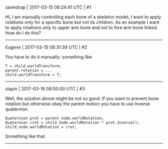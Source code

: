 savindrap | 2017-03-15 06:24:41 UTC | #1

Hi, I am manually controlling each bone of a skeleton model, I want to apply rotations only for a specific bone but not its children. As an example I want to apply rotations only to upper arm bone and not to fore arm bone linked. How do I do this?

-------------------------

Eugene | 2017-03-15 08:31:39 UTC | #2

You have to do it manually: something like

    T = child.worldTransform;
    parent.rotation = ...
    child.worldTransform = T;

-------------------------

slapin | 2017-03-16 08:50:00 UTC | #3

Well, the solution above might be not so good.
If you want to prevent bone rotation but otherwise obey the parent motion
you have to use Inverse quaternion.

    Quaternion prot = parent_node.worldRotation;
    Quaternion crot = child_node.worldRotation * prot.Inverse();
    child_node.worldRotation = crot;

Something like that.

-------------------------

